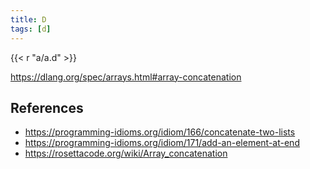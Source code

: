 ```yaml
---
title: D
tags: [d]
---
```


{{< r "a/a.d" >}}

<https://dlang.org/spec/arrays.html#array-concatenation>

## References

- <https://programming-idioms.org/idiom/166/concatenate-two-lists>
- <https://programming-idioms.org/idiom/171/add-an-element-at-end>
- <https://rosettacode.org/wiki/Array_concatenation>
